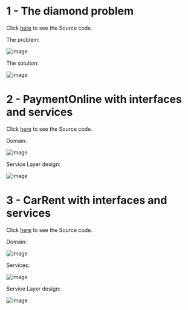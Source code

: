 # 1 - The diamond problem
Click [here](https://github.com/zKriguer/java-intermediary/tree/master/DiamondSolution) to see the Source code.

The problem:

![image](https://github.com/zKriguer/java-intermediary/assets/77925501/57fe892e-7281-43e5-a032-c8a169d7642c)

The solution:

![image](https://github.com/zKriguer/java-intermediary/assets/77925501/8975771c-ba52-43a5-a88f-cddfdc5c4765)


# 2 - PaymentOnline with interfaces and services
Click [here](https://github.com/zKriguer/java-intermediary/tree/master/CarRent) to see the Source code.

Domain:

![image](https://github.com/zKriguer/java-intermediary/assets/77925501/15ddaa51-12f1-44b4-827b-a75d93249dbc)

Service Layer design:

![image](https://github.com/zKriguer/java-intermediary/assets/77925501/3598da99-536a-4b58-9a25-632b7611414b)


# 3 - CarRent with interfaces and services
Click [here](https://github.com/zKriguer/java-intermediary/tree/master/CarRent) to see the Source code.

Domain:

![image](https://github.com/zKriguer/java-intermediary/assets/77925501/4d136e72-ffda-4eb2-b9d0-12f30f742ad7)

Services: 

![image](https://github.com/zKriguer/java-intermediary/assets/77925501/6e43baed-74c6-445c-b302-ee80b87f746b)

Service Layer design:

![image](https://github.com/zKriguer/java-intermediary/assets/77925501/a3a7ff19-caa0-4ed5-9d00-1b90d45fd8bc)

